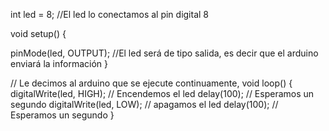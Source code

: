 
int led = 8; //El led lo conectamos al pin digital 8


void setup() {
  
  pinMode(led, OUTPUT); //El led será de tipo salida, es decir que el arduino enviará la información
}

// Le decimos al arduino que se ejecute continuamente,
void loop() {
  digitalWrite(led, HIGH);   // Encendemos el led
  delay(100);               // Esperamos un segundo
  digitalWrite(led, LOW);    // apagamos el led
  delay(100);               // Esperamos un segundo
}
